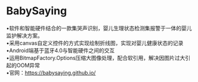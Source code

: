 # BabySaying
•软件和智能硬件结合的一款集哭声识别，婴儿生理状态检测集报警于一体的婴儿监护解决方案。<br>
•采用canvas自定义控件的方式实现绘制折线图，实现对婴儿健康状态的记录 <br>
•Android端基于蓝牙4.0与智能硬件之间的交互 <br>
•运用BitmapFactory.Options压缩大图像处理，配合软引用，解决因图片过大引起的OOM异常 <br>
•官网：https://babysaying.github.io/ <br>
